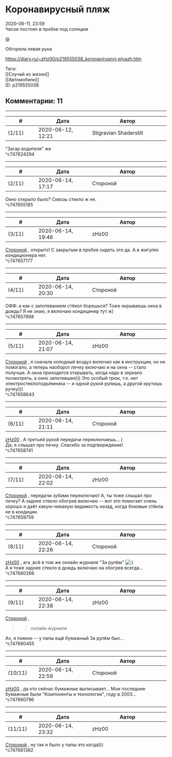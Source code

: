 Коронавирусный пляж
===================

  
2020-06-11, 23:59  
 Часок постоял в пробке под солнцем   
   
 @   
   
 Обгорела левая рука   
  
<https://diary.ru/~zHz00/p219555038_koronavirusnyj-plyazh.htm>  
  
Теги:  
[[Случай из жизни]]  
[[Автомобили]]  
ID: p219555038  


Комментарии: 11
---------------

  


---



|         #         |              Дата              |                     Автор                     |           ID           |
| --- | --- | --- | --- |
| (1/11) | 2020-06-12, 12:21 | Stigravian Shaderstill | c747624294 |

  
 "Загар водителя" же   
 ^c747624294

---



|         #         |              Дата              |                     Автор                     |           ID           |
| --- | --- | --- | --- |
| (2/11) | 2020-06-14, 17:17 | Стороной | c747655185 |

  
 Окно открыто было? Сквозь стекло ж не.   
 ^c747655185

---



|         #         |              Дата              |                     Автор                     |           ID           |
| --- | --- | --- | --- |
| (3/11) | 2020-06-14, 19:46 | zHz00 | c747657177 |

  
  [Стороной](http://1047.diary.ru "Сторона 1")  , открыто! С закрытым в пробке сидеть это да. А в жигулях кондиционера нет.   
 ^c747657177

---



|         #         |              Дата              |                     Автор                     |           ID           |
| --- | --- | --- | --- |
| (4/11) | 2020-06-14, 20:30 | Стороной | c747657898 |

  
 ОФФ: а как с запотеванием стёкол борешься? Тоже окрываешь окна в дождь? Я не знаю, я включаю кондицинер тут ж)   
 ^c747657898

---



|         #         |              Дата              |                     Автор                     |           ID           |
| --- | --- | --- | --- |
| (5/11) | 2020-06-14, 21:07 | zHz00 | c747658643 |

  
  [Стороной](http://1047.diary.ru "Сторона 1")  , я сначала холодный воздух включал как в инструкции, но не помогало, а теперь наоборот печку включаю и на окна -- стало получше. А окна приходится открывать, когда надо в зеркало посмотреть, а окно запотевшее))) Это особый трюк, т.к. нет электростеклоподъёмника -- и одной рукой рулишь, а другой крутишь ручку)))   
 ^c747658643

---



|         #         |              Дата              |                     Автор                     |           ID           |
| --- | --- | --- | --- |
| (6/11) | 2020-06-14, 21:11 | Стороной | c747658741 |

  
  [zHz00](https://zHz00.diary.ru "Untitled")  , А третьей рукой передачи переключаешь... )   
 Да, я слышал про печку. Спасибо за подтверждение!   
 ^c747658741

---



|         #         |              Дата              |                     Автор                     |           ID           |
| --- | --- | --- | --- |
| (7/11) | 2020-06-14, 22:02 | zHz00 | c747659759 |

  
  [Стороной](http://1047.diary.ru "Сторона 1")  , передачи зубами переключаю! А, ты тоже слышал про печку? А заднее стекло обогрев включаю -- вот это помогает очень хорошо и даёт какую-никакую видимость назад, когда боковые стёкла не в кондиции.   
 ^c747659759

---



|         #         |              Дата              |                     Автор                     |           ID           |
| --- | --- | --- | --- |
| (8/11) | 2020-06-14, 22:26 | Стороной | c747660266 |

  
  [zHz00](https://zHz00.diary.ru "Untitled")  , ага ,всё в том же онлайн журнале "За рулём" ![:)](http://static.diary.ru/picture/3.gif)   
 А я тоже заднее стекло в дождь включаю на обогрев всегда...   
 ^c747660266

---



|         #         |              Дата              |                     Автор                     |           ID           |
| --- | --- | --- | --- |
| (9/11) | 2020-06-14, 22:38 | zHz00 | c747660455 |

  
  [Стороной](http://1047.diary.ru "Сторона 1")  ,   
 >>онлайн журнале   
   
 Ах, я помню -- у папы ещё бумажный За рулём был...   
 ^c747660455

---



|         #         |              Дата              |                     Автор                     |           ID           |
| --- | --- | --- | --- |
| (10/11) | 2020-06-14, 22:59 | Стороной | c747660796 |

  
  [zHz00](https://zHz00.diary.ru "Untitled")  , да кто сейчас бумажные выписывает... Мои последние бумажные были "Компоненты и технологии", году в 2003...   
 ^c747660796

---



|         #         |              Дата              |                     Автор                     |           ID           |
| --- | --- | --- | --- |
| (11/11) | 2020-06-14, 23:32 | zHz00 | c747661362 |

  
  [Стороной](http://1047.diary.ru "Сторона 1")  , ну так и было у папы это когда)))   
 ^c747661362